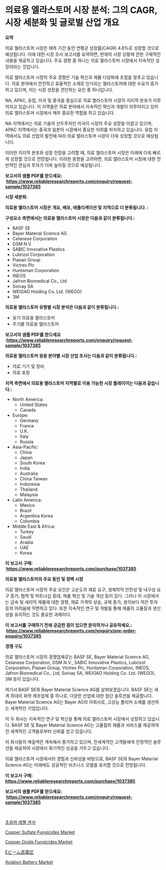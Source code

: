 <p><h1>의료용 엘라스토머 시장 분석: 그의 CAGR, 시장 세분화 및 글로벌 산업 개요</h1></p><p><strong>요약</strong></p>
<p><p>의료 엘라스토머 시장은 예측 기간 동안 연평균 성장률(CAGR) 4.8%로 성장할 것으로 예상됩니다. 이에 대한 시장 조사 보고서를 요약하면, 현재의 시장 상황에 관한 구체적인 내용을 제공하고 있습니다. 주요 경향 중 하나는 의료 엘라스토머 시장에서 지속적인 성장이라는 것입니다.</p><p>의료 엘라스토머 시장의 주요 경향은 기술 혁신과 제품 다양화에 초점을 맞추고 있습니다. 의료 분야에서 안전하고 효율적인 소재로 인식되는 엘라스토머에 대한 수요가 증가하고 있으며, 이는 시장 성장을 견인하는 요인 중 하나입니다.</p><p>NA, APAC, 유럽, 미국 및 중국을 중심으로 의료 엘라스토머 시장의 지리적 분포가 이루어지고 있습니다. 이 지역들은 의료 분야에서 지속적인 혁신과 개발이 이루어지고 있어 의료 엘라스토머 시장에서 매우 중요한 역할을 하고 있습니다.</p><p>NA 지역에서는 의료 기술의 선두주자인 미국이 시장의 주요 성장을 이끌고 있으며, APAC 지역에서는 중국과 일본이 시장에서 중요한 지위를 차지하고 있습니다. 유럽 지역에서도 의료 산업의 발전에 따라 의료 엘라스토머 시장이 더욱 성장할 것으로 예상됩니다. </p><p>이러한 지리적 분포와 성장 전망을 고려할 때, 의료 엘라스토머 시장은 미래에 더욱 빠르게 성장할 것으로 전망됩니다. 이러한 동향을 고려하면, 의료 엘라스토머 시장에 대한 전반적인 관심과 투자가 더욱 높아질 것으로 예상됩니다.</p></p>
<p><strong>보고서의 샘플 PDF를 받으세요: &nbsp;<a href="https://www.reliableresearchreports.com/enquiry/request-sample/1037385">https://www.reliableresearchreports.com/enquiry/request-sample/1037385</a></strong></p>
<p><strong>시장 세분화:</strong></p>
<p><strong> 의료용 엘라스토머 시장은 개요, 배포, 애플리케이션 및 지역으로 더 분류됩니다. :</strong></p>
<p><strong>구성요소 측면에서는 의료용 엘라스토머 시장은 다음과 같이 분류됩니다.:</strong></p>
<p><ul><li>BASF SE</li><li>Bayer Material Science AG</li><li>Celanese Corporation</li><li>DSM N.V.</li><li>SABIC Innovative Plastics</li><li>Lubrizol Corporation</li><li>Piaoan Group</li><li>Victrex Plc</li><li>Huntsman Corporation</li><li>INEOS</li><li>Jafron Biomedical Co., Ltd</li><li>Solvay SA</li><li>WEIGAO Holding Co. Ltd. (WEGO)</li><li>3M</li></ul></p>
<p><strong> 의료용 엘라스토머 유형별 시장 분석은 다음과 같이 분류됩니다.:</strong></p>
<p><ul><li>유기 의료용 엘라스토머</li><li>무기물 의료용 엘라스토머</li></ul></p>
<p><strong>보고서의 샘플 PDF를 받으세요 :<a href="https://www.reliableresearchreports.com/enquiry/request-sample/1037385">https://www.reliableresearchreports.com/enquiry/request-sample/1037385</a></strong></p>
<p><strong> 의료용 엘라스토머 응용 분야별 시장 산업 조사는 다음과 같이 분류됩니다.:</strong></p>
<p><ul><li>의료 기기 및 장비</li><li>의료 포장</li></ul></p>
<p><strong>지역 측면에서 의료용 엘라스토머 지역별로 이용 가능한 시장 플레이어는 다음과 같습니다.:</strong></p>
<p><ul>
    <li>
        North America:
        <ul>
            <li>United States</li>
            <li>Canada</li>
        </ul>
    </li>
    <li>
        Europe:
        <ul>
            <li>Germany</li>
            <li>France</li>
            <li>U.K.</li>
            <li>Italy</li>
            <li>Russia</li>
        </ul>
    </li>
    <li>
        Asia-Pacific:
        <ul>
            <li>China</li>
            <li>Japan</li>
            <li>South Korea</li>
            <li>India</li>
            <li>Australia</li>
            <li>China Taiwan</li>
            <li>Indonesia</li>
            <li>Thailand</li>
            <li>Malaysia</li>
        </ul>
    </li>
    <li>
        Latin America:
        <ul>
            <li>Mexico</li>
            <li>Brazil</li>
            <li>Argentina Korea</li>
            <li>Colombia</li>
        </ul>
    </li>
    <li>
        Middle East & Africa:
        <ul>
            <li>Turkey</li>
            <li>Saudi</li>
            <li>Arabia</li>
            <li>UAE</li>
            <li>Korea</li>
        </ul>
    </li>
    </ul></p>
<p><strong>이 보고서 구매: &nbsp;<a href="https://www.reliableresearchreports.com/purchase/1037385">https://www.reliableresearchreports.com/purchase/1037385</a></strong></p>
<p><strong>의료용 엘라스토머의 주요 동인 및 장벽 시장</strong></p>
<p><p>의료 엘라스토머 시장의 주요 요인은 고순도의 재료 요구, 생체학적 안전성 및 내구성 요구 증가, 협력 및 파트너십 증대, 제품 혁신 및 기술 개선 등이 있다. 그러나 이 시장에서는 금속 및 세라믹 제품에 대한 경쟁, 재료 가격의 상승, 규제 증가, 생각보다 적은 투자 등의 어려움에 직면하고 있다. 또한 지속적인 연구 및 개발을 통해 제품의 고품질과 생산성을 유지하는 것도 중요한 과제이다.</p></p>
<p><strong>이 보고서를 구매하기 전에 궁금한 점이 있으면 문의하거나 공유하세요.: &nbsp;<a href="https://www.reliableresearchreports.com/enquiry/pre-order-enquiry/1037385">https://www.reliableresearchreports.com/enquiry/pre-order-enquiry/1037385</a></strong></p>
<p><strong>경쟁 구도</strong></p>
<p><p>의료 엘라스토머 시장의 경쟁업체로는 BASF SE, Bayer Material Science AG, Celanese Corporation, DSM N.V., SABIC Innovative Plastics, Lubrizol Corporation, Piaoan Group, Victrex Plc, Huntsman Corporation, INEOS, Jafron Biomedical Co., Ltd, Solvay SA, WEIGAO Holding Co. Ltd. (WEGO), 3M 등이 있습니다.</p><p>여기서 BASF SE와 Bayer Material Science AG를 살펴보겠습니다. BASF SE는 세계 최대의 화학 제조업체 중 하나로, 다양한 산업에 대한 첨단 솔루션을 제공합니다. Bayer Material Science AG는 Bayer AG의 자회사로, 고성능 폴리머 소재를 생산하는 세계적인 기업입니다.</p><p>이 두 회사는 지속적인 연구 및 혁신을 통해 의료 엘라스토머 시장에서 성장하고 있습니다. BASF SE 및 Bayer Material Science AG는 고품질의 제품과 서비스를 제공하여 전 세계적인 고객들로부터 신뢰를 얻고 있습니다.</p><p>이 회사들의 매출액은 계속해서 증가하고 있으며, 전세계적인 고객들에게 안정적인 솔루션을 제공하여 시장에서 획기적인 성공을 거두고 있습니다.</p><p>의료 엘라스토머 시장에서의 경험과 신뢰성을 바탕으로, BASF SE와 Bayer Material Science AG는 미래에도 성공적인 비즈니스 모델을 유지할 것으로 전망됩니다.</p></p>
<p><strong>이 보고서 구매: &nbsp; <a href="https://www.reliableresearchreports.com/purchase/1037385">https://www.reliableresearchreports.com/purchase/1037385</a></strong></p>
<p><strong>보고서의 샘플 PDF를 받으세요: &nbsp;<a href="https://www.reliableresearchreports.com/enquiry/request-sample/1037385">https://www.reliableresearchreports.com/enquiry/request-sample/1037385</a></strong><strong></strong></p>
<p>&nbsp;</p>
<p><p><a href="https://github.com/vsnao330707/Market-Research-Report-List-1/blob/main/6786161189485.md">초음파 레벨 센서</a></p><p><a href="https://issuu.com/reportprime-2/docs/copper-sulfate-fungicides-market-size-2030.pptx">Copper Sulfate Fungicides Market</a></p><p><a href="https://issuu.com/reportprime-2/docs/copper-oxide-fungicides-market-size-2030.pptx">Copper Oxide Fungicides Market</a></p><p><a href="https://github.com/mohamedbakry57/Market-Research-Report-List-2/blob/main/4067423189669.md">Eビーム高電圧</a></p><p><a href="https://view.publitas.com/reportprime-1/aviation-battery-market-size-and-examines-its-market-scope-with-a-primary-focus-on-growth-opportunities-and-forecasted-trends-spanning-from-2024-to-2031/">Aviation Battery Market</a></p></p>